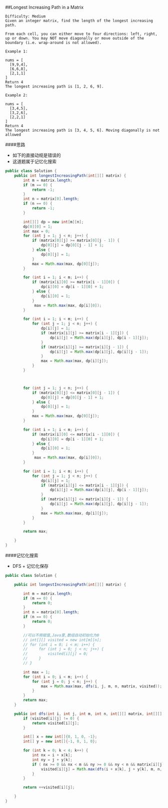##Longest Increasing Path in a Matrix

    Difficulty: Medium
    Given an integer matrix, find the length of the longest increasing path.

    From each cell, you can either move to four directions: left, right, up or down. You may NOT move diagonally or move outside of the boundary (i.e. wrap-around is not allowed).

    Example 1:

    nums = [
      [9,9,4],
      [6,6,8],
      [2,1,1]
    ]
    Return 4
    The longest increasing path is [1, 2, 6, 9].

    Example 2:

    nums = [
      [3,4,5],
      [3,2,6],
      [2,2,1]
    ]
    Return 4
    The longest increasing path is [3, 4, 5, 6]. Moving diagonally is not allowed

####思路
- 如下的直接动规是错误的
- 这道题属于记忆化搜索

```java
public class Solution {
    public int longestIncreasingPath(int[][] matrix) {
        int m = matrix.length;
        if (m == 0) {
            return -1;
        }
        int n = matrix[0].length;
        if (n == 0) {
            return -1;
        }

        int[][] dp = new int[m][n];
        dp[0][0] = 1;
        int max = 0;
        for (int j = 1; j < n; j++) {
            if (matrix[0][j] >= matrix[0][j - 1]) {
                dp[0][j] = dp[0][j - 1] + 1;
            } else {
                dp[0][j] = 1;
            }
            max = Math.max(max, dp[0][j]);
        }

        for (int i = 1; i < m; i++) {
            if (matrix[i][0] >= matrix[i - 1][0]) {
                dp[i][0] = dp[i - 1][0] + 1;
            } else {
                dp[i][0] = 1;
            }
             max = Math.max(max, dp[i][0]);
        }

        for (int i = 1; i < m; i++) {
            for (int j = 1; j < n; j++) {
                dp[i][j] = 1;
                if (matrix[i][j] >= matrix[i - 1][j]) {
                    dp[i][j] = Math.max(dp[i][j], dp[i - 1][j]);
                }
                if (matrix[i][j] >= matrix[i][j - 1]) {
                    dp[i][j] = Math.max(dp[i][j], dp[i][j - 1]);
                }
                max = Math.max(max, dp[i][j]);
            }
        }



        for (int j = 1; j < n; j++) {
            if (matrix[0][j] <= matrix[0][j - 1]) {
                dp[0][j] = dp[0][j - 1] + 1;
            } else {
                dp[0][j] = 1;
            }
            max = Math.max(max, dp[0][j]);
        }

        for (int i = 1; i < m; i++) {
            if (matrix[i][0] <= matrix[i - 1][0]) {
                dp[i][0] = dp[i - 1][0] + 1;
            } else {
                dp[i][0] = 1;
            }
             max = Math.max(max, dp[i][0]);
        }

        for (int i = 1; i < m; i++) {
            for (int j = 1; j < n; j++) {
                dp[i][j] = 1;
                if (matrix[i][j] <= matrix[i - 1][j]) {
                    dp[i][j] = Math.max(dp[i][j], dp[i - 1][j]);
                }
                if (matrix[i][j] <= matrix[i][j - 1]) {
                    dp[i][j] = Math.max(dp[i][j], dp[i][j - 1]);
                }
                max = Math.max(max, dp[i][j]);
            }
        }

        return max;

    }
}
```

####记忆化搜索
- DFS + 记忆化保存


```java
public class Solution {

    public int longestIncreasingPath(int[][] matrix) {

        int m = matrix.length;
        if (m == 0) {
            return 0;
        }
        int n = matrix[0].length;
        if (n == 0) {
            return 0;
        }

        //可以不用赋值,Java里,数组自动初始化为0
        // int[][] visited = new int[m][n];
        // for (int i = 0; i < m; i++) {
        //     for (int j = 0; j < n; j++) {
        //         visited[i][j] = 0;
        //     }
        // }

        int max = 1;
        for (int i = 0; i < m; i++) {
            for (int j = 0; j < n; j++) {
                max = Math.max(max, dfs(i, j, m, n, matrix, visited));
            }
        }
        return max;
    }

    public int dfs(int i, int j, int m, int n, int[][] matrix, int[][] visited) {
        if (visited[i][j] != 0) {
            return visited[i][j];
        }

        int[] x = new int[]{0, 1, 0, -1};
        int[] y = new int[]{-1, 0, 1, 0};

        for (int k = 0; k < 4; k++) {
            int nx = i + x[k];
            int ny = j + y[k];
            if ( nx >= 0 && nx < m && ny >= 0 && ny < n && matrix[i][j] < matrix[nx][ny]) {
                visited[i][j] = Math.max(dfs(i + x[k], j + y[k], m, n, matrix, visited), visited[i][j]);
            }
        }

        return ++visited[i][j];

    }
}
```
